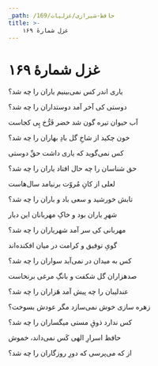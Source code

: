 ```yaml
---
_path: /حافظ-شیرازی/غزلیات/169
title: >-
    غزل شمارهٔ ۱۶۹
---
```

# غزل شمارهٔ ۱۶۹

<div class="b" id="bn1"><div class="m1"><p>یاری اندر کس نمی‌بینیم یاران را چه شد؟</p></div>
<div class="m2"><p>دوستی کی آخر آمد دوستداران را چه شد؟</p></div></div>
<div class="b" id="bn2"><div class="m1"><p>آب حیوان تیره گون شد خضر فَرُّخ پِی کجاست</p></div>
<div class="m2"><p>خون چکید از شاخِ گل بادِ بهاران را چه شد؟</p></div></div>
<div class="b" id="bn3"><div class="m1"><p>کس نمی‌گوید که یاری داشت حقِّ دوستی</p></div>
<div class="m2"><p>حق شناسان را چه حال افتاد یاران را چه شد؟</p></div></div>
<div class="b" id="bn4"><div class="m1"><p>لعلی از کانِ مُروّت برنیامد سال‌هاست</p></div>
<div class="m2"><p>تابش خورشید و سعی باد و باران را چه شد؟</p></div></div>
<div class="b" id="bn5"><div class="m1"><p>شهرِ یاران بود و خاکِ مهربانان این دیار</p></div>
<div class="m2"><p>مهربانی کی سر آمد شهریاران را چه شد؟</p></div></div>
<div class="b" id="bn6"><div class="m1"><p>گویِ توفیق و کرامت در میان افکنده‌اند</p></div>
<div class="m2"><p>کس به میدان در نمی‌آید سواران را چه شد؟</p></div></div>
<div class="b" id="bn7"><div class="m1"><p>صدهزاران گل شکفت و بانگِ مرغی برنخاست</p></div>
<div class="m2"><p>عندلیبان را چه پیش آمد هَزاران را چه شد؟</p></div></div>
<div class="b" id="bn8"><div class="m1"><p>زهره سازی خوش نمی‌سازد مگر عودش بسوخت؟</p></div>
<div class="m2"><p>کس ندارد ذوقِ مستی میگساران را چه شد؟</p></div></div>
<div class="b" id="bn9"><div class="m1"><p>حافظ اسرارِ الهی کَس نمی‌داند، خموش</p></div>
<div class="m2"><p>از که می‌پرسی که دورِ روزگاران را چه شد؟</p></div></div>

